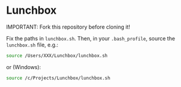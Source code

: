 # Lunchbox

IMPORTANT: Fork this repository before cloning it! 

Fix the paths in `lunchbox.sh`. Then, in your `.bash_profile`, source the `lunchbox.sh` file, e.g.:

```bash
source /Users/XXX/Lunchbox/lunchbox.sh
```

or (Windows):

```bash
source /c/Projects/Lunchbox/lunchbox.sh
```
